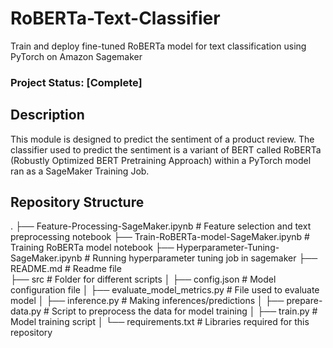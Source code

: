 # RoBERTa-Text-Classifier
Train and deploy fine-tuned RoBERTa model for text classification using PyTorch on Amazon Sagemaker

### Project Status: [Complete]

## Description

This module is designed to predict the sentiment of a product review. The classifier used to predict the sentiment is a variant of BERT called RoBERTa (Robustly Optimized BERT Pretraining Approach) within a PyTorch model ran as a SageMaker Training Job.

## Repository Structure

.
├── Feature-Processing-SageMaker.ipynb            # Feature selection and text preprocessing notebook
├── Train-RoBERTa-model-SageMaker.ipynb           # Training RoBERTa model notebook
├── Hyperparameter-Tuning-SageMaker.ipynb         # Running hyperparameter tuning job in sagemaker
├── README.md                                     # Readme file            
├── src                                           # Folder for different scripts
│   ├── config.json                               # Model configuration file
│   ├── evaluate_model_metrics.py                 # File used to evaluate model
│   ├── inference.py                              # Making inferences/predictions
│   ├── prepare-data.py                           # Script to preprocess the data for model training
│   ├── train.py                                  # Model training script
│   └── requirements.txt                          # Libraries required for this repository


